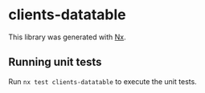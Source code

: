 # clients-datatable

This library was generated with [Nx](https://nx.dev).

## Running unit tests

Run `nx test clients-datatable` to execute the unit tests.
